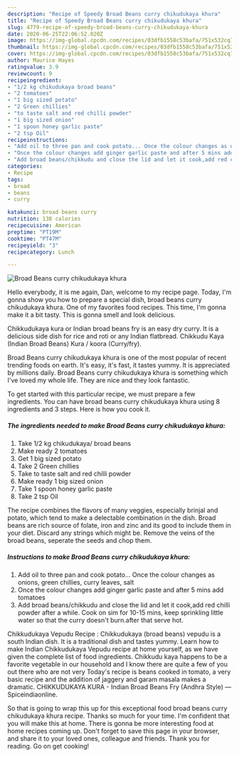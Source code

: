 ```yaml
---
description: "Recipe of Speedy Broad Beans curry chikudukaya khura"
title: "Recipe of Speedy Broad Beans curry chikudukaya khura"
slug: 4779-recipe-of-speedy-broad-beans-curry-chikudukaya-khura
date: 2020-06-25T22:06:52.020Z
image: https://img-global.cpcdn.com/recipes/03dfb1558c53bafa/751x532cq70/broad-beans-curry-chikudukaya-khura-recipe-main-photo.jpg
thumbnail: https://img-global.cpcdn.com/recipes/03dfb1558c53bafa/751x532cq70/broad-beans-curry-chikudukaya-khura-recipe-main-photo.jpg
cover: https://img-global.cpcdn.com/recipes/03dfb1558c53bafa/751x532cq70/broad-beans-curry-chikudukaya-khura-recipe-main-photo.jpg
author: Maurice Hayes
ratingvalue: 3.9
reviewcount: 9
recipeingredient:
- "1/2 kg chikudukaya broad beans"
- "2 tomatoes"
- "1 big sized potato"
- "2 Green chillies"
- "to taste salt and red chilli powder"
- "1 big sized onion"
- "1 spoon honey garlic paste"
- "2 tsp Oil"
recipeinstructions:
- "Add oil to three pan and cook potato... Once the colour changes as onions, green chillies, curry leaves, salt"
- "Once the colour changes add ginger garlic paste and after 5 mins add tomatoes"
- "Add broad beans/chikkudu and close the lid and let it cook,add red chilli powder after a while. Cook on sim for 10-15 mins, keep sprinkling little water so that the curry doesn&#39;t burn.after that serve hot."
categories:
- Recipe
tags:
- broad
- beans
- curry

katakunci: broad beans curry 
nutrition: 138 calories
recipecuisine: American
preptime: "PT19M"
cooktime: "PT47M"
recipeyield: "3"
recipecategory: Lunch

---
```



![Broad Beans curry chikudukaya khura](https://img-global.cpcdn.com/recipes/03dfb1558c53bafa/751x532cq70/broad-beans-curry-chikudukaya-khura-recipe-main-photo.jpg)

Hello everybody, it is me again, Dan, welcome to my recipe page. Today, I'm gonna show you how to prepare a special dish, broad beans curry chikudukaya khura. One of my favorites food recipes. This time, I'm gonna make it a bit tasty. This is gonna smell and look delicious.

Chikkudukaya kura or Indian broad beans fry is an easy dry curry. It is a delicious side dish for rice and roti or any Indian flatbread. Chikkudu Kaya (Indian Broad Beans) Kura / koora (Curry/fry).

Broad Beans curry chikudukaya khura is one of the most popular of recent trending foods on earth. It's easy, it's fast, it tastes yummy. It is appreciated by millions daily. Broad Beans curry chikudukaya khura is something which I've loved my whole life. They are nice and they look fantastic.


To get started with this particular recipe, we must prepare a few ingredients. You can have broad beans curry chikudukaya khura using 8 ingredients and 3 steps. Here is how you cook it.

<!--inarticleads1-->

##### The ingredients needed to make Broad Beans curry chikudukaya khura:

1. Take 1/2 kg chikudukaya/ broad beans
1. Make ready 2 tomatoes
1. Get 1 big sized potato
1. Take 2 Green chillies
1. Take to taste salt and red chilli powder
1. Make ready 1 big sized onion
1. Take 1 spoon honey garlic paste
1. Take 2 tsp Oil


The recipe combines the flavors of many veggies, especially brinjal and potato, which tend to make a delectable combination in the dish. Broad beans are rich source of folate, iron and zinc and its good to include them in your diet. Discard any strings which might be. Remove the veins of the broad beans, seperate the seeds and chop them. 

<!--inarticleads2-->

##### Instructions to make Broad Beans curry chikudukaya khura:

1. Add oil to three pan and cook potato... Once the colour changes as onions, green chillies, curry leaves, salt
1. Once the colour changes add ginger garlic paste and after 5 mins add tomatoes
1. Add broad beans/chikkudu and close the lid and let it cook,add red chilli powder after a while. Cook on sim for 10-15 mins, keep sprinkling little water so that the curry doesn&#39;t burn.after that serve hot.


Chikkudukaya Vepudu Recipe : Chikkudukaya (broad beans) vepudu is a south Indian dish. It is a traditional dish and tastes yummy. Learn how to make Indian Chikkudukaya Vepudu recipe at home yourself, as we have given the complete list of food ingredients. Chikkudu kaya happens to be a favorite vegetable in our household and I know there are quite a few of you out there who are not very Today&#39;s recipe is beans cooked in tomato, a very basic recipe and the addition of jaggery and garam masala makes a dramatic. CHIKKUDUKAYA KURA - Indian Broad Beans Fry (Andhra Style) — Spiceindiaonline. 

So that is going to wrap this up for this exceptional food broad beans curry chikudukaya khura recipe. Thanks so much for your time. I'm confident that you will make this at home. There is gonna be more interesting food at home recipes coming up. Don't forget to save this page in your browser, and share it to your loved ones, colleague and friends. Thank you for reading. Go on get cooking!
